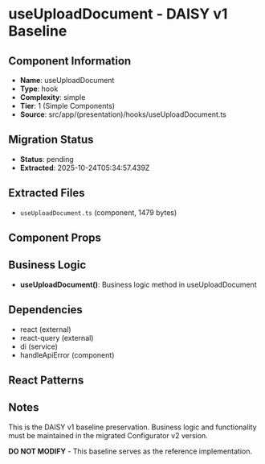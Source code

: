# useUploadDocument - DAISY v1 Baseline

## Component Information

- **Name**: useUploadDocument
- **Type**: hook
- **Complexity**: simple
- **Tier**: 1 (Simple Components)
- **Source**: src/app/(presentation)/hooks/useUploadDocument.ts

## Migration Status

- **Status**: pending
- **Extracted**: 2025-10-24T05:34:57.439Z

## Extracted Files

- `useUploadDocument.ts` (component, 1479 bytes)

## Component Props



## Business Logic

- **useUploadDocument()**: Business logic method in useUploadDocument

## Dependencies

- react (external)
- react-query (external)
- di (service)
- handleApiError (component)

## React Patterns



## Notes

This is the DAISY v1 baseline preservation. Business logic and functionality
must be maintained in the migrated Configurator v2 version.

**DO NOT MODIFY** - This baseline serves as the reference implementation.
